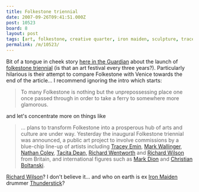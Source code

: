 ```yaml
---
title: Folkestone triennial
date: 2007-09-26T09:41:51.000Z
post: 10523
board: 8
layout: post
tags: [art, folkestone, creative quarter, iron maiden, sculpture, tracey emin, folkestone triennial, mark wallinger, nathan coley, richard wentworth, richard wilson, mark dion, christian boltanski]
permalink: /m/10523/
---
```

Bit of a tongue in cheek story <a href="http://www.guardian.co.uk/frontpage/story/0,,2177276,00.html">here in the Guardian</a> about the launch of <a href="/wiki/folkestone+triennial">folkestone triennial</a> (is that an art festival every three years?). Particularly hilarious is their attempt to compare Folkestone with Venice towards the end of the article... I recommend ignoring the intro which starts:

<blockquote>To many Folkestone is nothing but the unprepossessing place one once passed through in order to take a ferry to somewhere more glamorous.</blockquote>

and let's concentrate more on things like 

<blockquote>... plans to transform Folkestone into a prosperous hub of arts and culture are under way. Yesterday the inaugural Folkestone triennial was announced, a public art project to involve commissions by a blue-chip line-up of artists including <a href="/wiki/tracey+emin">Tracey Emin</a>, <a href="/wiki/mark+wallinger">Mark Wallinger</a>, <a href="/wiki/nathan+coley">Nathan Coley</a>, <a href="/wiki/tacita+dean+">Tacita Dean,</a> <a href="/wiki/richard+wentworth">Richard Wentworth</a> and <a href="/wiki/richard+wilson">Richard Wilson</a> from Britain, and international figures such as <a href="/wiki/mark+dion">Mark Dion</a> and <a href="/wiki/christian+boltanski">Christian Boltanski</a>.</blockquote>

<a href="/wiki/richard+wilson">Richard Wilson</a>? I don't believe it... and who on earth is ex <a href="/wiki/iron+maiden">Iron Maiden</a> drummer <a href="https://www.google.co.uk/search?q=thunderstick">Thunderstick</a>?
